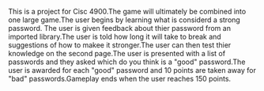 This is a project for Cisc 4900.The game will ultimately be combined into one large game.The user begins by learning what is considerd a strong password.
The user is given feedback about thier password from an imported library.The user is told how long it will take to
break and suggestions of how to makee it stronger.The user can then test thier knowledge on the second page.The user is presented with a list 
of passwords and they asked which do you think is a "good" password.The user is awarded for each "good" password and 10 points are taken away 
for "bad" passwords.Gameplay ends when the user reaches 150 points.
